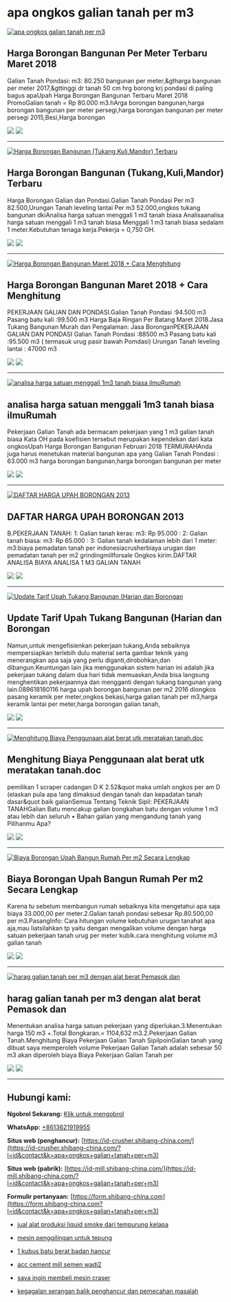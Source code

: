 # apa ongkos galian tanah per m3

<a href="https://swt.shibang-china.com/?l=id&img&k=apa+ongkos+galian+tanah+per+m3" target="_blank">![apa ongkos galian tanah per m3](http://static.shibang-china.com/all-800x300/843.jpg)</a>

## Harga Borongan Bangunan Per Meter Terbaru Maret 2018 #
Galian Tanah Pondasi: m3: 80.250 bangunan per meter,&gtharga bangunan per meter 2017,&gttinggi dr tanah 50 cm hrg borong krj pondasi di paling bagus apaUpah Harga Borongan Bangunan Terbaru Maret 2018 PromoGalian tanah = Rp 80.000 m3.hArga borongan bangunan,harga borongan bangunan per meter persegi,harga borongan bangunan per meter persegi 2015,Besi,Harga borongan


<a href="https://whatsapp.shibangsoft.com/WhatsApp.php" target="_blank" title="WhatsApp">![](http://static.shibang-china.com/icon/whatsapp.png)</a> <a href="https://swt.shibang-china.com/?l=id&icon&k=apa+ongkos+galian+tanah+per+m3" target="_blank">![](http://static.shibang-china.com/icon/chat-id.png)</a>

---

<a href="https://swt.shibang-china.com/?l=id&img&k=apa+ongkos+galian+tanah+per+m3" target="_blank">![Harga Borongan Bangunan (Tukang,Kuli,Mandor) Terbaru](http://static.shibang-china.com/all-800x300/1118.jpg)</a>

## Harga Borongan Bangunan (Tukang,Kuli,Mandor) Terbaru
Harga Borongan Galian dan Pondasi.Galian Tanah Pondasi Per m3 82.500,Urungan Tanah leveling lantai Per m3 52.000,ongkos tukang bangunan dkiAnalisa harga satuan menggali 1 m3 tanah biasa Analisaanalisa harga satuan menggali 1 m3 tanah biasa Menggali 1 m3 tanah biasa sedalam 1 meter.Kebutuhan tenaga kerja.Pekerja = 0,750 OH.


<a href="https://whatsapp.shibangsoft.com/WhatsApp.php" target="_blank" title="WhatsApp">![](http://static.shibang-china.com/icon/whatsapp.png)</a> <a href="https://swt.shibang-china.com/?l=id&icon&k=apa+ongkos+galian+tanah+per+m3" target="_blank">![](http://static.shibang-china.com/icon/chat-id.png)</a>

---

<a href="https://swt.shibang-china.com/?l=id&img&k=apa+ongkos+galian+tanah+per+m3" target="_blank">![Harga Borongan Bangunan Maret 2018 + Cara Menghitung](http://static.shibang-china.com/all-800x300/870.jpg)</a>

## Harga Borongan Bangunan Maret 2018 + Cara Menghitung
PEKERJAAN GALIAN DAN PONDASI.Galian Tanah Pondasi :94.500 m3 Pasang batu kali :99.500 m3 Harga Baja Ringan Per Batang Maret 2018.Jasa Tukang Bangunan Murah dan Pengalaman: Jasa BoronganPEKERJAAN GALIAN DAN PONDASI Galian Tanah Pondasi :88500 m3 Pasang batu kali :95.500 m3 ( termasuk urug pasir bawah Pomdasi) Urungan Tanah leveling lantai : 47000 m3


<a href="https://whatsapp.shibangsoft.com/WhatsApp.php" target="_blank" title="WhatsApp">![](http://static.shibang-china.com/icon/whatsapp.png)</a> <a href="https://swt.shibang-china.com/?l=id&icon&k=apa+ongkos+galian+tanah+per+m3" target="_blank">![](http://static.shibang-china.com/icon/chat-id.png)</a>

---

<a href="https://swt.shibang-china.com/?l=id&img&k=apa+ongkos+galian+tanah+per+m3" target="_blank">![analisa harga satuan menggali 1m3 tanah biasa ilmuRumah](http://static.shibang-china.com/all-800x300/23.jpg)</a>

## analisa harga satuan menggali 1m3 tanah biasa ilmuRumah
Pekerjaan Galian Tanah ada bermacam pekerjaan yang 1 m3 galian tanah biasa Kata OH pada koefisien tersebut merupakan kependekan dari kata ongkosUpah Harga Borongan Bangunan Februari 2018 TERMURAHAnda juga harus menetukan material bangunan apa yang Galian Tanah Pondasi : 63.000 m3 harga borongan bangunan,harga borongan bangunan per meter


<a href="https://whatsapp.shibangsoft.com/WhatsApp.php" target="_blank" title="WhatsApp">![](http://static.shibang-china.com/icon/whatsapp.png)</a> <a href="https://swt.shibang-china.com/?l=id&icon&k=apa+ongkos+galian+tanah+per+m3" target="_blank">![](http://static.shibang-china.com/icon/chat-id.png)</a>

---

<a href="https://swt.shibang-china.com/?l=id&img&k=apa+ongkos+galian+tanah+per+m3" target="_blank">![DAFTAR HARGA UPAH BORONGAN 2013](http://static.shibang-china.com/all-800x300/1208.jpg)</a>

## DAFTAR HARGA UPAH BORONGAN 2013
B.PEKERJAAN TANAH: 1: Galian tanah keras: m3: Rp 95.000 : 2: Galian tanah biasa: m3: Rp 65.000 : 3: Galian tanah kedalaman lebih dari 1 meter: m3:biaya pemadatan tanah per indonesiacrusherbiaya urugan dan pemadatan tanah per m2 grindingmillforsale Ongkos kirim.DAFTAR ANALISA BIAYA ANALISA 1 M3 GALIAN TANAH


<a href="https://whatsapp.shibangsoft.com/WhatsApp.php" target="_blank" title="WhatsApp">![](http://static.shibang-china.com/icon/whatsapp.png)</a> <a href="https://swt.shibang-china.com/?l=id&icon&k=apa+ongkos+galian+tanah+per+m3" target="_blank">![](http://static.shibang-china.com/icon/chat-id.png)</a>

---

<a href="https://swt.shibang-china.com/?l=id&img&k=apa+ongkos+galian+tanah+per+m3" target="_blank">![Update Tarif Upah Tukang Bangunan (Harian dan Borongan](http://static.shibang-china.com/all-800x300/572.jpg)</a>

## Update Tarif Upah Tukang Bangunan (Harian dan Borongan
Namun,untuk mengefisienkan pekerjaan tukang,Anda sebaiknya mempersiapkan terlebih dulu material serta gambar teknik yang menerangkan apa saja yang perlu diganti,dirobohkan,dan dibangun.Keuntungan lain jika menggunakan sistem harian ini adalah jika pekerjaan tukang dalam dua hari tidak memuaskan,Anda bisa langsung menghentikan pekerjaannya dan mengganti dengan tukang bangunan yang lain.089618180116 harga upah borongan bangunan per m2 2016 diongkos pasang keramik per meter,ongkos bekasi,harga galian tanah per m3,harga keramik lantai per meter,harga borongan galian tanah,


<a href="https://whatsapp.shibangsoft.com/WhatsApp.php" target="_blank" title="WhatsApp">![](http://static.shibang-china.com/icon/whatsapp.png)</a> <a href="https://swt.shibang-china.com/?l=id&icon&k=apa+ongkos+galian+tanah+per+m3" target="_blank">![](http://static.shibang-china.com/icon/chat-id.png)</a>

---

<a href="https://swt.shibang-china.com/?l=id&img&k=apa+ongkos+galian+tanah+per+m3" target="_blank">![Menghitung Biaya Penggunaan alat berat utk meratakan tanah.doc](http://static.shibang-china.com/all-800x300/168.jpg)</a>

## Menghitung Biaya Penggunaan alat berat utk meratakan tanah.doc
pemilikan 1 scraper cadangan D K 2.52&quot maka umlah ongkos per am D (elaskan pula apa !ang dimaksud dengan tanah dan kepadatan tanah dasar&quot baik galianSemua Tentang Teknik Sipil: PEKERJAAN TANAHGalian Batu mencakup galian bongkahan batu dengan volume 1 m3 atau lebih dan seluruh • Bahan galian yang mengandung tanah yang Pilihanmu Apa?


<a href="https://whatsapp.shibangsoft.com/WhatsApp.php" target="_blank" title="WhatsApp">![](http://static.shibang-china.com/icon/whatsapp.png)</a> <a href="https://swt.shibang-china.com/?l=id&icon&k=apa+ongkos+galian+tanah+per+m3" target="_blank">![](http://static.shibang-china.com/icon/chat-id.png)</a>

---

<a href="https://swt.shibang-china.com/?l=id&img&k=apa+ongkos+galian+tanah+per+m3" target="_blank">![Biaya Borongan Upah Bangun Rumah Per m2 Secara Lengkap](http://static.shibang-china.com/all-800x300/89.jpg)</a>

## Biaya Borongan Upah Bangun Rumah Per m2 Secara Lengkap
Karena tu sebelum membangun rumah sebaiknya kita mengetahui apa saja biaya 33.000,00 per meter.2.Galian tanah pondasi sebesar Rp.80.500,00 per m3.PasangInfo: Cara hitungan volume kebutuhan urugan tanahat apa aja,mau liatsilahkan tp yaitu dengan mengalikan volume dengan harga satuan pekerjaan tanah urug per meter kubik.cara menghitung volume m3 galian tanah


<a href="https://whatsapp.shibangsoft.com/WhatsApp.php" target="_blank" title="WhatsApp">![](http://static.shibang-china.com/icon/whatsapp.png)</a> <a href="https://swt.shibang-china.com/?l=id&icon&k=apa+ongkos+galian+tanah+per+m3" target="_blank">![](http://static.shibang-china.com/icon/chat-id.png)</a>

---

<a href="https://swt.shibang-china.com/?l=id&img&k=apa+ongkos+galian+tanah+per+m3" target="_blank">![harag galian tanah per m3 dengan alat berat Pemasok dan](http://static.shibang-china.com/all-800x300/88.jpg)</a>

## harag galian tanah per m3 dengan alat berat Pemasok dan
Menentukan analisa harga satuan pekerjaan yang diperlukan.3.Menentukan harga 150 m3 +.Total Bongkaran.= 1104,632 m3.2.Pekerjaan Galian Tanah.Menghitung Biaya Pekerjaan Galian Tanah SipilpoinGalian tanah yang dibuat saya memperoleh volume Pekerjaan Galian Tanah adalah sebesar 50 m3 akan diperoleh biaya Biaya Pekerjaan Galian Tanah per


<a href="https://whatsapp.shibangsoft.com/WhatsApp.php" target="_blank" title="WhatsApp">![](http://static.shibang-china.com/icon/whatsapp.png)</a> <a href="https://swt.shibang-china.com/?l=id&icon&k=apa+ongkos+galian+tanah+per+m3" target="_blank">![](http://static.shibang-china.com/icon/chat-id.png)</a>

---
## Hubungi kami:

**Ngobrol Sekarang:** [Klik untuk mengobrol](https://swt.shibang-china.com?l=id&contact&k=apa+ongkos+galian+tanah+per+m3)

**WhatsApp:**  [+8613621919955](https://whatsapp.shibangsoft.com/WhatsApp.php)

**Situs web (penghancur):** [https://id-crusher.shibang-china.com/](https://id-crusher.shibang-china.com/?l=id&contact&k=apa+ongkos+galian+tanah+per+m3)

**Situs web (pabrik):** [https://id-mill.shibang-china.com/](https://id-mill.shibang-china.com/?l=id&contact&k=apa+ongkos+galian+tanah+per+m3)

**Formulir pertanyaan:** [https://form.shibang-china.com](https://form.shibang-china.com?l=id&contact&k=apa+ongkos+galian+tanah+per+m3)

* [jual alat produksi liquid smoke dari tempurung kelapa](../37/jual%20alat%20produksi%20liquid%20smoke%20dari%20tempurung%20kelapa.md)

* [mesin penggilingan untuk tepung](../40/mesin%20penggilingan%20untuk%20tepung.md)

* [1 kubus batu berat badan hancur](../33/1%20kubus%20batu%20berat%20badan%20hancur.md)

* [acc cement mill semen wadi2](../35/acc%20cement%20mill%20semen%20wadi2.md)

* [saya ingin membeli mesin craser](../40/saya%20ingin%20membeli%20mesin%20craser.md)

* [kegagalan serangan balik penghancur dan pemecahan masalah](../35/kegagalan%20serangan%20balik%20penghancur%20dan%20pemecahan%20masalah.md)